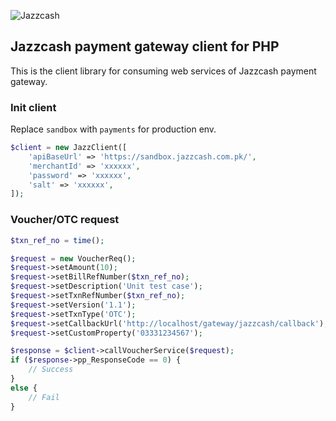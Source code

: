 ![Jazzcash](https://upload.wikimedia.org/wikipedia/en/b/b4/JazzCash_logo.png)
## Jazzcash payment gateway client for PHP 
This is the client library for consuming web services of Jazzcash payment gateway.

### Init client
Replace `sandbox` with `payments` for production env.
```php
$client = new JazzClient([
    'apiBaseUrl' => 'https://sandbox.jazzcash.com.pk/',
    'merchantId' => 'xxxxxx',
    'password' => 'xxxxxx',
    'salt' => 'xxxxxx',
]);
```

### Voucher/OTC request
```php
$txn_ref_no = time();

$request = new VoucherReq();
$request->setAmount(10);
$request->setBillRefNumber($txn_ref_no);
$request->setDescription('Unit test case');
$request->setTxnRefNumber($txn_ref_no);
$request->setVersion('1.1');
$request->setTxnType('OTC');
$request->setCallbackUrl('http://localhost/gateway/jazzcash/callback');
$request->setCustomProperty('03331234567');

$response = $client->callVoucherService($request);
if ($response->pp_ResponseCode == 0) {
    // Success
} 
else {
    // Fail
}
```
